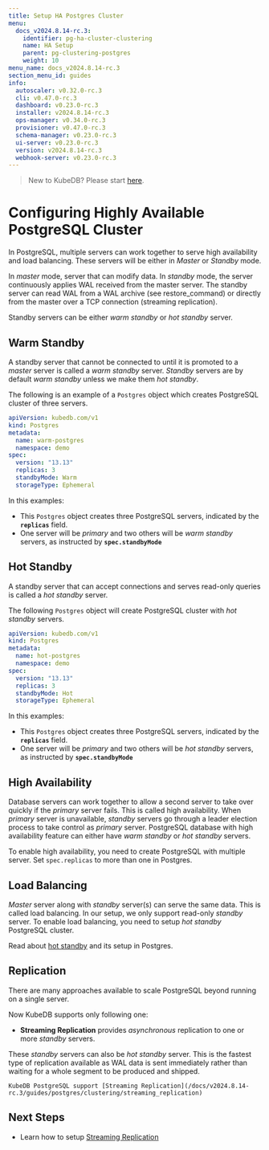 ```yaml
---
title: Setup HA Postgres Cluster
menu:
  docs_v2024.8.14-rc.3:
    identifier: pg-ha-cluster-clustering
    name: HA Setup
    parent: pg-clustering-postgres
    weight: 10
menu_name: docs_v2024.8.14-rc.3
section_menu_id: guides
info:
  autoscaler: v0.32.0-rc.3
  cli: v0.47.0-rc.3
  dashboard: v0.23.0-rc.3
  installer: v2024.8.14-rc.3
  ops-manager: v0.34.0-rc.3
  provisioner: v0.47.0-rc.3
  schema-manager: v0.23.0-rc.3
  ui-server: v0.23.0-rc.3
  version: v2024.8.14-rc.3
  webhook-server: v0.23.0-rc.3
---
```


> New to KubeDB? Please start [here](/docs/v2024.8.14-rc.3/README).

# Configuring Highly Available PostgreSQL Cluster

In PostgreSQL, multiple servers can work together to serve high availability and load balancing. These servers will be either in *Master* or *Standby* mode.

In *master* mode, server that can modify data. In *standby* mode, the server continuously applies WAL received from the master server. The standby server can read WAL from a WAL archive (see restore_command) or directly from the master over a TCP connection (streaming replication).

Standby servers can be either *warm standby* or *hot standby* server.

## Warm Standby

A standby server that cannot be connected to until it is promoted to a *master* server is called a *warm standby* server.
*Standby* servers are by default *warm standby* unless we make them *hot standby*.

The following is an example of a `Postgres` object which creates PostgreSQL cluster of three servers.

```yaml
apiVersion: kubedb.com/v1
kind: Postgres
metadata:
  name: warm-postgres
  namespace: demo
spec:
  version: "13.13"
  replicas: 3
  standbyMode: Warm
  storageType: Ephemeral
```

In this examples:

- This `Postgres` object creates three PostgreSQL servers, indicated by the **`replicas`** field.
- One server will be *primary* and two others will be *warm standby* servers, as instructed by **`spec.standbyMode`**

## Hot Standby

A standby server that can accept connections and serves read-only queries is called a *hot standby* server.

The following `Postgres` object will create PostgreSQL cluster with *hot standby* servers.

```yaml
apiVersion: kubedb.com/v1
kind: Postgres
metadata:
  name: hot-postgres
  namespace: demo
spec:
  version: "13.13"
  replicas: 3
  standbyMode: Hot
  storageType: Ephemeral
```

In this examples:

- This `Postgres` object creates three PostgreSQL servers, indicated by the **`replicas`** field.
- One server will be *primary* and two others will be *hot standby* servers, as instructed by **`spec.standbyMode`**

## High Availability

Database servers can work together to allow a second server to take over quickly if the *primary* server fails. This is called high availability. When *primary* server is unavailable, *standby* servers go through a leader election process to take control as *primary* server. PostgreSQL database with high availability feature can either have *warm standby* or *hot standby* servers.

To enable high availability, you need to create PostgreSQL with multiple server. Set `spec.replicas` to more than one in Postgres.

[//]: # (For more information on failover process, [read here])

## Load Balancing

*Master* server along with *standby* server(s) can serve the same data. This is called load balancing. In our setup, we only support read-only *standby* server.
To enable load balancing, you need to setup *hot standby* PostgreSQL cluster.

Read about [hot standby](#hot-standby) and its setup in Postgres.

## Replication

There are many approaches available to scale PostgreSQL beyond running on a single server.

Now KubeDB supports only following one:

- **Streaming Replication** provides *asynchronous* replication to one or more *standby* servers.

These *standby* servers can also be *hot standby* server. This is the fastest type of replication available as
WAL data is sent immediately rather than waiting for a whole segment to be produced and shipped.

    KubeDB PostgreSQL support [Streaming Replication](/docs/v2024.8.14-rc.3/guides/postgres/clustering/streaming_replication)

## Next Steps

- Learn how to setup [Streaming Replication](/docs/v2024.8.14-rc.3/guides/postgres/clustering/streaming_replication)
